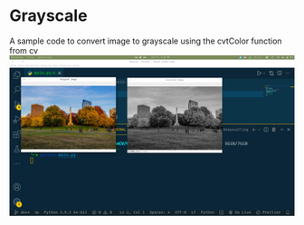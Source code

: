 # Grayscale
A sample code to convert image to grayscale using the cvtColor function from cv
<img src="screenshot.png">
